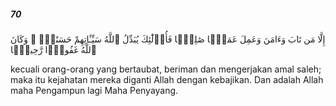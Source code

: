 ##### 70

<span class="ayah">إِلَّا مَن تَابَ وَءَامَنَ وَعَمِلَ عَمَلًۭا صَٰلِحًۭا فَأُو۟لَٰٓئِكَ يُبَدِّلُ ٱللَّهُ سَيِّـَٔاتِهِمْ حَسَنَٰتٍۢ ۗ وَكَانَ ٱللَّهُ غَفُورًۭا رَّحِيمًۭا</span>

<span class="ayah_translation">kecuali orang-orang yang bertaubat, beriman dan mengerjakan amal saleh; maka itu kejahatan mereka diganti Allah dengan kebajikan. Dan adalah Allah maha Pengampun lagi Maha Penyayang.</span>
